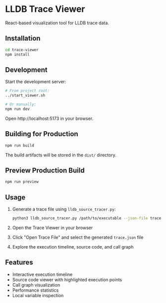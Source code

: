 # LLDB Trace Viewer

React-based visualization tool for LLDB trace data.

## Installation

```bash
cd trace-viewer
npm install
```

## Development

Start the development server:

```bash
# From project root:
../start_viewer.sh

# Or manually:
npm run dev
```

Open http://localhost:5173 in your browser.

## Building for Production

```bash
npm run build
```

The build artifacts will be stored in the `dist/` directory.

## Preview Production Build

```bash
npm run preview
```

## Usage

1. Generate a trace file using `lldb_source_tracer.py`:
   ```bash
   python3 lldb_source_tracer.py /path/to/executable --json-file trace.json
   ```
   
2. Open the Trace Viewer in your browser
3. Click "Open Trace File" and select the generated `trace.json` file
4. Explore the execution timeline, source code, and call graph

## Features

- Interactive execution timeline
- Source code viewer with highlighted execution points
- Call graph visualization
- Performance statistics
- Local variable inspection